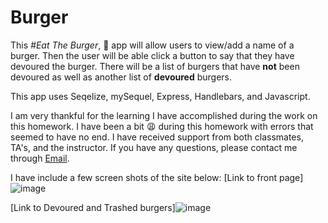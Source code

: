 # Burger

This *#Eat The Burger*, :hamburger: app will allow users to view/add a name of a burger.  Then the user will be able click a button to say that they have devoured the burger.  There will be a list of burgers that have **not** been devoured as well as another list of **devoured** burgers.

This app uses Seqelize, mySequel, Express, Handlebars, and Javascript.

I am very thankful for the learning I have accomplished during the work on this homework.  I have been a bit :weary: during this homework with errors that seemed to have no end.  I have received support from both classmates, TA's, and the instructor.  If you have any questions, please contact me through [Email](CharityAQuinn@gmail.com).

I have include a few screen shots of the site below:
[Link to front page]![image](https://user-images.githubusercontent.com/44899945/55014543-86c74700-4fc1-11e9-91eb-d0564990c7a2.png)

[Link to Devoured and Trashed burgers]![image](https://user-images.githubusercontent.com/44899945/55014652-bece8a00-4fc1-11e9-9780-15887580c1b9.png)

